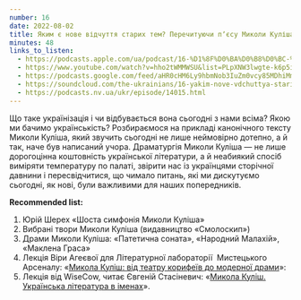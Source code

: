 ```yaml
---
number: 16
date: 2022-08-02
title: Яким є нове відчуття старих тем? Перечитуючи пʼєсу Миколи Куліша «Мина Мазайло»
minutes: 48
links_to_listen:
  - https://podcasts.apple.com/ua/podcast/16-%D1%8F%D0%BA%D0%B8%D0%BC-%D1%94-%D0%BD%D0%BE%D0%B2%D0%B5-%D0%B2%D1%96%D0%B4%D1%87%D1%83%D1%82%D1%82%D1%8F-%D1%81%D1%82%D0%B0%D1%80%D0%B8%D1%85-%D1%82%D0%B5%D0%BC-%D0%BF%D0%B5%D1%80%D0%B5%D1%87%D0%B8%D1%82%D1%83%D1%8E%D1%87%D0%B8-%D0%BF%CA%BC%D1%94%D1%81%D1%83/id1618999118?i=1000574730057&l=uk
  - https://www.youtube.com/watch?v=hho2tWMMWSU&list=PLpXNW3lwgte-k6p5iw3pJuvLk9UPDD1yV&index=17
  - https://podcasts.google.com/feed/aHR0cHM6Ly9hbmNob3IuZm0vcy85MDhiMmNlNC9wb2RjYXN0L3Jzcw/episode/MmQyNTkzYzQtMDZhNi00Yjk0LWI4ZTEtODE5YmYxNjA4ZGQ0
  - https://soundcloud.com/the-ukrainians/16-yakim-nove-vdchuttya-starikh-tem-perechituyuchi-psu-mikoli-kulsha-mina-mazaylo?in=the-ukrainians/sets/narazi-bez-nazvi
  - https://podcasts.nv.ua/ukr/episode/14015.html
---
```


Що таке українізація і чи відбувається вона сьогодні з нами всіма? Якою ми
бачимо українськість? Розбираємося на прикладі канонічного тексту Миколи
Куліша, який звучить сьогодні не лише неймовірно дотепно, а й так, наче був
написаний учора. Драматургія Миколи Куліша — не лише дорогоцінна коштовність
української літератури, а й неабиякий спосіб виміряти температуру по палаті,
звірити нас із українцями сторічної давнини і пересвідчитися, що чимало
питань, які ми дискутуємо сьогодні, як нові, були важливими для наших
попередників.

**Recommended list:**

1. Юрій Шерех «Шоста симфонія Миколи Куліша» 
2. Вибрані твори Миколи Куліша (видавництво «Смолоскип»)
3. Драми Миколи Куліша: «Патетична соната», «Народний Малахій», «Маклена
Граса»
4. Лекція Віри Агеєвої для Літературної лабораторії  Мистецького Арсеналу:
«[Микола Куліш: від театру корифеїв до модерної драми][1]»: 
5. Лекція від WiseCow, читає Євгеній Стасіневич: «[Микола Куліш. Українська
література в іменах][2]».

[1]: https://www.youtube.com/watch?v=DthW5oFOYuM
[2]: https://www.youtube.com/watch?v=0QHxWuHqy4g&t=146s
